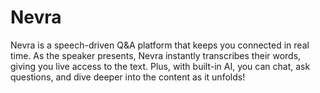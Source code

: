 # Nevra
 Nevra is a speech-driven Q&A platform that keeps you connected in real time. As the speaker presents, Nevra instantly transcribes their words, giving you live access to the text. Plus, with built-in AI, you can chat, ask questions, and dive deeper into the content as it unfolds!
